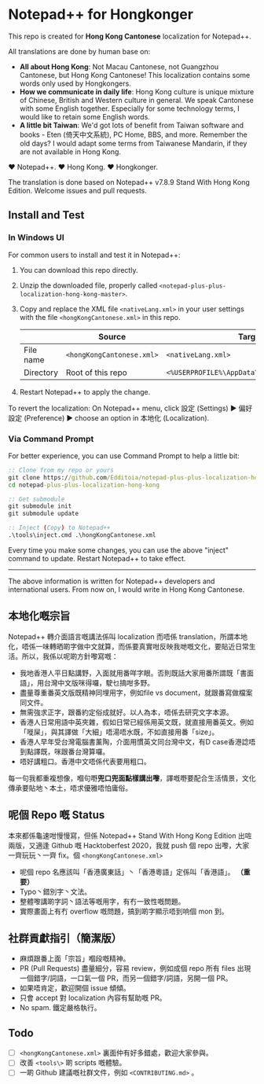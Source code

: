 # Notepad++ for Hongkonger

This repo is created for **Hong Kong Cantonese** localization for Notepad++.

All translations are done by human base on:

- **All about Hong Kong**: Not Macau Cantonese, not Guangzhou Cantonese, but Hong Kong Cantonese! This localization contains some words only used by Hongkongers.
- **How we communicate in daily life**: Hong Kong culture is unique mixture of Chinese, British and Western culture in general. We speak Cantonese with some English together. Especially for some technology terms, I would like to retain some English words.
- **A little bit Taiwan**: We'd got lots of benefit from Taiwan software and books - Eten (倚天中文系統), PC Home, BBS, and more. Remember the old days? I would adapt some terms from Taiwanese Mandarin, if they are not available in Hong Kong.

:heart: Notepad++. :heart: Hong Kong. :heart: Hongkonger.

The translation is done based on Notepad++ v7.8.9 Stand With Hong Kong Edition. Welcome issues and pull requests.


## Install and Test

### In Windows UI

For common users to install and test it in Notepad++:

1. You can download this repo directly.
1. Unzip the downloaded file, properly called `<notepad-plus-plus-localization-hong-kong-master>`.
1. Copy and replace the XML file `<nativeLang.xml>` in your user settings with the file `<hongKongCantonese.xml>` in this repo.

	|           | Source                    | Target             |
	| --------- | ------                    | ------             |
	| File name | `<hongKongCantonese.xml>` | `<nativeLang.xml>` |
	| Directory | Root of this repo         | `<%USERPROFILE%\AppData\Roaming\Notepad++\>` |

1. Restart Notepad++ to apply the change.

To revert the localization: On Notepad++ menu, click 設定 (Settings) ▶︎ 偏好設定 (Preference) ▶︎ choose an option in 本地化 (Localization).


### Via Command Prompt

For better experience, you can use Command Prompt to help a little bit:

```cmd
:: Clone from my repo or yours
git clone https://github.com/Edditoia/notepad-plus-plus-localization-hong-kong.git
cd notepad-plus-plus-localization-hong-kong

:: Get submodule
git submodule init
git submodule update

:: Inject (Copy) to Notepad++
.\tools\inject.cmd .\hongKongCantonese.xml
```

Every time you make some changes, you can use the above "inject" command to update. Restart Notepad++ to take effect.

---

The above information is written for Notepad\+\+ developers and international users. From now on, I would write in Hong Kong Cantonese.


## 本地化嘅宗旨

Notepad\+\+ 轉介面語言嘅講法係叫 localization 而唔係 translation，所謂本地化，唔係一味轉晒啲字做中文就算，而係要真實咁反映我哋嘅文化，要貼近日常生活。所以，我係以呢啲方針嚟寫嘅：

- 我地香港人平日點講野，入面就用番咩字眼。否則既話大家用番所謂既「書面語」，用台灣中文版咪得囉，駛乜搞咁多野。
- 盡量尊重番英文版既精神同埋用字，例如file vs document，就跟番寫做檔案同文件。
- 無需強求正字，跟番約定俗成就好。以人為本，唔係去研究文字本源。
- 香港人日常用語中英夾雜，假如日常已經係用英文既，就直接用番英文。例如「嘥屎」，與其譯做「大細」唔湯唔水既，不如直接用番「size」。
- 香港人早年受台灣電腦書薰陶，介面用慣英文同台灣中文，有D case香港諗唔到點譯既，咪跟番台灣算囉。
- 唔好講粗口。香港中文唔係代表要用粗口。

每一句我都重複想像，嗰句嘢**兜口兜面點樣講出嚟**，譯嘅嘢要配合生活情景，文化傳承要貼地丶本土，唔求優雅唔怕庸俗。


## 呢個 Repo 嘅 Status

本來都係龜速咁慢慢寫，但係 Notepad\+\+ Stand With Hong Kong Edition 出咗兩版，又適逢 Github 嘅 Hacktoberfest 2020，我就 push 個 repo 出嚟，大家一齊玩玩丶一齊 fix。個 `<hongKongCantonese.xml>`

- 呢個 repo 名應該叫「香港廣東話」丶「香港粵語」定係叫「香港語」。 **（重要）**
- Typo丶錯別字丶文法。
- 整體嚟講啲字詞丶語法等嘅用字，有冇一致性嘅問題。
- 實際畫面上有冇 overflow 嘅問題，搞到啲字顯示唔到响個 mon 到。


## 社群貢獻指引（簡潔版）

- 麻煩跟番上面「宗旨」嗰段嘅精神。
- PR (Pull Requests) 盡量細分，容易 review，例如成個 repo 所有 files 出現一個錯字/詞語，一口氣一個 PR，而另一個錯字/詞語，另開一個 PR。
- 如果唔肯定，歡迎開個 issue 傾傾。
- 只會 accept 對 localization 內容有幫助嘅 PR。
- No spam. 鐵定嚴格執行。


## Todo

- [ ] `<hongKongCantonese.xml>` 裏面仲有好多錯處，歡迎大家參與。
- [ ] 改善 `<tools\>` 啲 scripts 嘅體驗。
- [ ] 一啲 Github 建議嘅社群文件，例如 `<CONTRIBUTING.md>` 。
